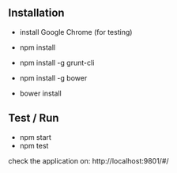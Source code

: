 ## Installation

- install Google Chrome (for testing)

- npm install
- npm install -g grunt-cli
- npm install -g bower
- bower install

## Test / Run 

- npm start
- npm test

check the application on: http://localhost:9801/#/


